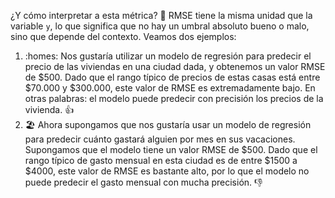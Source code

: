 ¿Y cómo interpretar a esta métrica? :thinking: RMSE tiene la misma unidad que la variable `y`, lo que significa que no hay un umbral absoluto bueno o malo, sino que depende del contexto. Veamos dos ejemplos:

1. :homes: Nos gustaría utilizar un modelo de regresión para predecir el precio de las viviendas en una ciudad dada, y obtenemos un valor RMSE de $500. Dado que el rango típico de precios de estas casas está entre $70.000 y $300.000, este valor de RMSE es extremadamente bajo. En otras palabras: el modelo puede predecir con precisión los precios de la vivienda. :thumbsup:
2. :beach_umbrella: Ahora supongamos que nos gustaría usar un modelo de regresión para predecir cuánto gastará alguien por mes en sus vacaciones. Supongamos que el modelo tiene un valor RMSE de $500. Dado que el rango típico de gasto mensual en esta ciudad es de entre $1500 a $4000, este valor de RMSE es bastante alto, por lo que el modelo no puede predecir el gasto mensual con mucha precisión. :thumbsdown:
